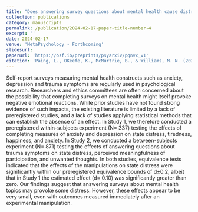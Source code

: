 ```yaml
---
title: "Does answering survey questions about mental health cause distress? [In Press]" 
collection: publications
category: manuscripts
permalink: /publication/2024-02-17-paper-title-number-4
excerpt: ''
date: 2024-02-17 
venue: 'MetaPsychology - Forthcoming'
slidesurl:
paperurl: 'https://osf.io/preprints/psyarxiv/pqnvx_v1'
citation: 'Paing, L., OKeefe, K., McMurtrie, B., & Williams, M. N. (2023, October 9). Does answering survey questions about mental health cause distress?. https://doi.org/10.31234/osf.io/pqnvx'
---
```


Self-report surveys measuring mental health constructs such as anxiety, depression and trauma symptoms are regularly used in psychological research. Researchers and ethics committees are often concerned about the possibility that completing surveys on mental health might itself provoke negative emotional reactions. While prior studies have not found strong evidence of such impacts, the existing literature is limited by a lack of preregistered studies, and a lack of studies applying statistical methods that can establish the absence of an effect. In Study 1, we therefore conducted a preregistered within-subjects experiment (N= 337) testing the effects of completing measures of anxiety and depression on state distress, tiredness, happiness, and anxiety. In Study 2, we conducted a between-subjects experiment (N= 871) testing the effects of answering questions about trauma symptoms on state distress, perceived meaningfulness of participation, and unwanted thoughts. In both studies, equivalence tests indicated that the effects of the manipulations on state distress were significantly within our preregistered equivalence bounds of d±0.2, albeit that in Study 1 the estimated effect (d= 0.10) was significantly greater than zero. Our findings suggest that answering surveys about mental health topics may provoke some distress. However, these effects appear to be very small, even with outcomes measured immediately after an experimental manipulation.
